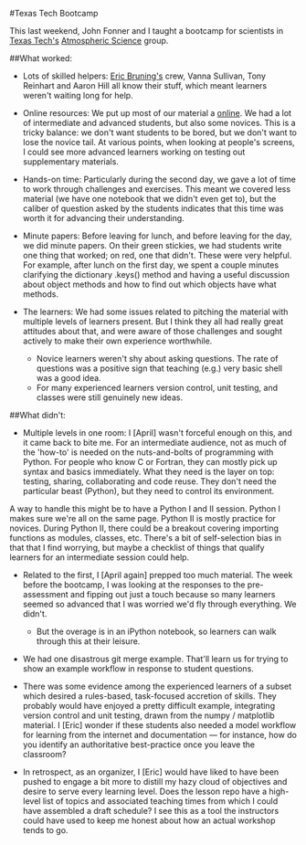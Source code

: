 #Texas Tech Bootcamp

This last weekend, John Fonner and I taught a bootcamp for scientists in [Texas Tech's](http://www.ttu.edu/) [Atmospheric Science](http://www.atmo.ttu.edu/index.php) group.

##What worked:

+ Lots of skilled helpers: [Eric Bruning's](http://www.atmo.ttu.edu/bruning/) crew, Vanna Sullivan, Tony Reinhart and Aaron Hill all know their stuff, which meant learners weren't waiting long for help.

+ Online resources: We put up most of our material a [online](https://github.com/wrightaprilm/TTU). We had a lot of intermediate and advanced students, but also some novices. This is a tricky balance: we don't want students to be bored, but we don't want to lose the novice tail. At various points, when looking at people's screens, I could see more advanced learners working on testing out supplementary materials.

+ Hands-on time: Particularly during the second day, we gave a lot of time to work through challenges and exercises. This meant we covered less material (we have one notebook that we didn't even get to), but the caliber of question asked by the students indicates that this time was worth it for advancing their understanding.

+ Minute papers: Before leaving for lunch, and before leaving for the day, we did minute papers. On their green stickies, we had students write one thing that worked; on red, one that didn't. These were very helpful. For example, after lunch on the first day, we spent a couple minutes clarifying the dictionary  .keys() method and having a useful discussion about object methods and how to find out which objects have what methods.

+ The learners: We had some issues related to pitching the material with multiple levels of learners present. But I think they all had really great attitudes about that, and were aware of those challenges and sought actively to make their own experience worthwhile.
	+ Novice learners weren't shy about asking questions. The rate of questions was a positive sign that teaching (e.g.) very basic shell was a good idea.
	+ For many experienced learners version control, unit testing, and classes were still genuinely new ideas. 


##What didn't:

+ Multiple levels in one room: I [April] wasn't forceful enough on this, and it came back to bite me. For an intermediate audience, not as much of the 'how-to' is needed on the nuts-and-bolts of programming with Python. For people who know C or Fortran, they can mostly pick up syntax and basics immediately. What they need is the layer on top: testing, sharing, collaborating and code reuse. They don't need the particular beast (Python), but they need to control its environment. 

A way to handle this might be to have a Python I and II session. Python I makes sure we're all on the same page. Python II is mostly practice for novices. During Python II, there could be a breakout covering importing functions as modules, classes, etc. There's a bit of self-selection bias in that that I find worrying, but maybe a checklist of things that qualify learners for an intermediate session could help.

+ Related to the first, I [April again] prepped too much material. The week before the bootcamp, I was looking at the responses to the pre-assessment and fipping out just a touch because so many learners seemed so advanced that I was worried we'd fly through everything. We didn't. 
	+ But the overage is in an iPython notebook, so learners can walk through this at their leisure.
	
+ We had one disastrous git merge example. That'll learn us for trying to show an example workflow in response to student questions.

+ There was some evidence among the experienced learners of a subset which desired a rules-based, task-focused accretion of skills. They probably would have enjoyed a pretty difficult example, integrating version control and unit testing, drawn from the numpy / matplotlib material. I [Eric] wonder if these students also needed a model workflow for learning from the internet and documentation — for instance, how do you identify an authoritative best-practice once you leave the classroom?

+ In retrospect, as an organizer, I [Eric] would have liked to have been pushed to engage a bit more to distill my hazy cloud of objectives and desire to serve every learning level. Does the lesson repo have a high-level list of topics and associated teaching times from which I could have assembled a draft schedule? I see this as a tool the instructors could have used to keep me honest about how an actual workshop tends to go.